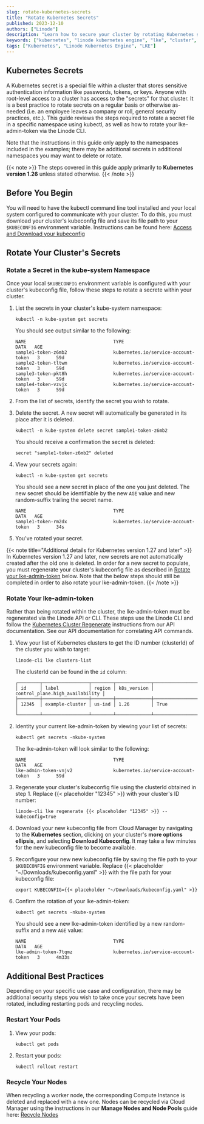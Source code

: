 ```yaml
---
slug: rotate-kubernetes-secrets
title: "Rotate Kubernetes Secrets"
published: 2023-12-10
authors: ["Linode"]
description: "Learn how to secure your cluster by rotating Kubernetes secrets."
keywords: ["kubernetes", "linode kubernetes engine", "lke", "cluster", "cluster security", "secret", "secrets", "token", "tokens"]
tags: ["Kubernetes", "Linode Kubernetes Engine", "LKE"]
---
```


## Kubernetes Secrets

A Kubernetes secret is a special file within a cluster that stores sensitive authentication information like passwords, tokens, or keys. Anyone with root-level access to a cluster has access to the "secrets" for that cluster. It is a best practice to rotate secrets on a regular basis or otherwise as-needed (i.e. an employee leaves a company or roll, general security practices, etc.). This guide reviews the steps required to rotate a secret file in a specific namespace using kubectl, as well as how to rotate your lke-admin-token via the Linode CLI.

Note that the instructions in this guide only apply to the namespaces included in the examples; there may be additional secrets in additional namespaces you may want to delete or rotate.

{{< note >}}
The steps covered in this guide apply primarily to **Kubernetes version 1.26** unless stated otherwise.
{{< /note >}}

## Before You Begin

You will need to have the kubectl command line tool installed and your local system configured to communicate with your cluster. To do this, you must download your cluster's kubeconfig file and save its file path to your `$KUBECONFIG` environment variable. Instructions can be found here: [Access and Download your kubeconfig](/docs/products/compute/kubernetes/get-started/#access-and-download-your-kubeconfig)

## Rotate Your Cluster's Secrets

### Rotate a Secret in the kube-system Namespace

Once your local `$KUBECONFIG` environment variable is configured with your cluster's kubeconfig file, follow these steps to rotate a secrete within your cluster.

1. List the secrets in your cluster's kube-system namespace:

    ```command
    kubectl -n kube-system get secrets
    ```
    You should see output similar to the following:
    ```output
    NAME                                TYPE                                  DATA   AGE
    sample1-token-z6mb2                 kubernetes.io/service-account-token   3      59d
    sample2-token-tltwm                 kubernetes.io/service-account-token   3      59d
    sample3-token-pkt8h                 kubernetes.io/service-account-token   3      59d
    sample4-token-vzvjx                 kubernetes.io/service-account-token   3      59d
    ```
1. From the list of secrets, identify the secret you wish to rotate.

1. Delete the secret. A new secret will automatically be generated in its place after it is deleted.

    ```command
    kubectl -n kube-system delete secret sample1-token-z6mb2
    ```
    You should receive a confirmation the secret is deleted:
    ```output
    secret "sample1-token-z6mb2" deleted
    ```
1. View your secrets again:

    ```command
    kubectl -n kube-system get secrets
    ```
    You should see a new secret in place of the one you just deleted. The new secret should be identifiable by the new `AGE` value and new random-suffix trailing the secret name.
    ```output
    NAME                                TYPE                                  DATA   AGE
    sample1-token-rm2dx                 kubernetes.io/service-account-token   3      34s
    ```
1. You've rotated your secret.

{{< note title="Additional details for Kubernetes version 1.27 and later" >}}
In Kubernetes version 1.27 and later, new secrets are not automatically created after the old one is deleted. In order for a new secret to populate, you must regenerate your cluster's kubeconfig file as described in [Rotate your lke-admin-token](#rotate-your-lke-admin-token) below. Note that the below steps should still be completed in order to also rotate your lke-admin-token.
{{< /note >}}

### Rotate Your lke-admin-token

Rather than being rotated within the cluster, the lke-admin-token must be regenerated via the Linode API or CLI. These steps use the Linode CLI and follow the [Kubernetes Cluster Regenerate](/docs/api/linode-kubernetes-engine-lke/#kubernetes-cluster-regenerate) instructions from our API documentation. See our API documentation for correlating API commands.

1. View your list of Kubernetes clusters to get the ID number (clusterId) of the cluster you wish to target:

    ```command
    linode-cli lke clusters-list
    ```
    The clusterId can be found in the `id` column:
    ```output
    ┌────────┬─────────────────┬────────┬─────────────┬─────────────────────────────────┐
    │ id     │ label           │ region │ k8s_version │ control_plane.high_availability │
    ├────────┼─────────────────┼────────┼─────────────┼─────────────────────────────────┤
    │ 12345  │ example-cluster │ us-iad │ 1.26        │ True                            │
    └────────┴─────────────────┴────────┴─────────────┴─────────────────────────────────┘
    ```
1. Identity your current lke-admin-token by viewing your list of secrets:

    ```command
    kubectl get secrets -nkube-system
    ```
    The lke-admin-token will look similar to the following:
    ```output
    NAME                                TYPE                                  DATA   AGE
    lke-admin-token-vnjv2               kubernetes.io/service-account-token   3      59d
    ```
1. Regenerate your cluster's kubeconfig file using the clusterId obtained in step 1. Replace {{< placeholder "12345" >}} with your cluster's ID number:

    ```command
    linode-cli lke regenerate {{< placeholder "12345" >}} --kubeconfig=true
    ```
1. Download your new kubeconfig file from Cloud Manager by navigating to the **Kubernetes** section, clicking on your cluster's **more options ellipsis**, and selecting **Download Kubeconfig**. It may take a few minutes for the new kubeconfig file to become available.

1. Reconfigure your new new kubeconfig file by saving the file path to your `$KUBECONFIG` environment variable. Replace {{< placeholder "~/Downloads/kubeconfig.yaml" >}} with the file path for your kubeconfig file:

    ```command
    export KUBECONFIG={{< placeholder "~/Downloads/kubeconfig.yaml" >}}
    ```
1. Confirm the rotation of your lke-admin-token:

    ```command
    kubectl get secrets -nkube-system
    ```
    You should see a new lke-admin-token identified by a new random-suffix and a new `AGE` value:
    ```output
    NAME                                TYPE                                  DATA   AGE
    lke-admin-token-7tqmz               kubernetes.io/service-account-token   3      4m33s
    ```

## Additional Best Practices

Depending on your specific use case and configuration, there may be additional security steps you wish to take once your secrets have been rotated, including restarting pods and recycling nodes.

### Restart Your Pods

1. View your pods:

    ```command
    kubectl get pods
    ```
1. Restart your pods:

    ```command
    kubectl rollout restart
    ```

### Recycle Your Nodes

When recycling a worker node, the corresponding Compute Instance is deleted and replaced with a new one. Nodes can be recycled via Cloud Manager using the instructions in our **Manage Nodes and Node Pools** guide here: [Recycle Nodes](/docs/products/compute/kubernetes/guides/manage-node-pools/#recycle-nodes)